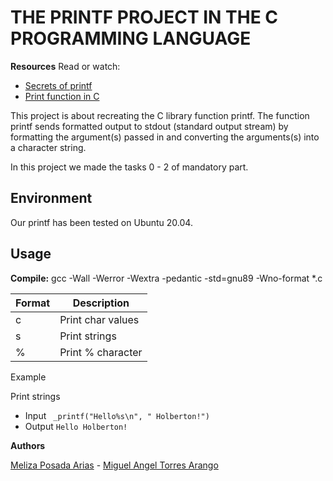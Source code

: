# THE PRINTF PROJECT IN THE C PROGRAMMING LANGUAGE


**Resources**
Read or watch:
* [Secrets of printf](https://www.cypress.com/file/54761/download)
* [Print function in C](https://youtu.be/53UzOVLWXsc)




This project is about recreating the C library function printf. The function printf sends formatted output to stdout (standard output stream) by formatting the argument(s) passed in and converting the arguments(s) into a character string.



In this project we made the tasks 0 - 2 of mandatory part.

## Environment

Our printf has been tested on Ubuntu 20.04.

## Usage

**Compile:** gcc -Wall -Werror -Wextra -pedantic -std=gnu89 -Wno-format *.c



| Format | Description |
| ------------- | ------------- |
| c | Print char values  |
| s  |  	Print strings  |
| % | Print % character  |


Example


Print strings
* Input ``` _printf("Hello%s\n", " Holberton!")```
* Output ```Hello Holberton!```



**Authors**

[Meliza Posada Arias](https://github.com/Spathium) - 
[Miguel Angel Torres Arango](https://github.com/MiguelGit20)
